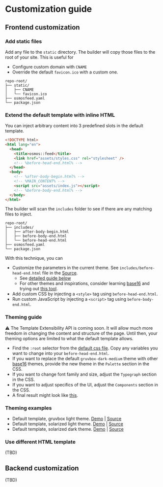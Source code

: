 # Customization guide

## Frontend customization

### Add static files

Add any file to the `static` directory. The builder will copy those files to the root of your site. This is useful for

- Configure custom domain with `CNAME`
- Override the default `favicon.ico` with a custom one.

```
repo-root/
├── static/
│   ├── CNAME
│   └── favicon.ico
├── osmosfeed.yaml
└── package.json
```

### Extend the default template with inline HTML

You can inject arbitrary content into 3 predefined slots in the default template.

```html
<!DOCTYPE html>
<html lang="en">
  <head>
    <title>osmos::feed</title>
    <link href="assets/styles.css" rel="stylesheet" />
    <!-- %before-head-end.html% -->
  </head>
  <body>
    <!-- %after-body-begin.html% -->
    <!-- %MAIN_CONTENT% -->
    <script src="assets/index.js"></script>
    <!-- %before-body-end.html% -->
  </body>
</html>
```

The builder will scan the `includes` folder to see if there are any matching files to inject.

```
repo-root/
├── includes/
│   ├── after-body-begin.html
│   ├── before-body-end.html
│   └── before-head-end.html
├── osmosfeed.yaml
└── package.json
```

With this technique, you can

- Customize the parameters in the current theme. See `includes/before-head-end.html` file in the [Source](https://github.com/osmoscraft/osmosfeed-examples/tree/main/examples/default-gruvbox-light).
  - See [detailed guide below](#theming-guide)
  - For other themes and inspirations, consider learning [base16](https://github.com/chriskempson/base16) and trying out [this tool](https://terminal.sexy/).
- Add custom CSS by injecting a `<style>` tag using `before-head-end.html`.
- Run custom JavaScript by injecting a `<script>` tag using `before-body-end.html`.

### Theming guide

⚠ The Template Extensibility API is coming soon. It will allow much more freedom in changing the content and structure of the page. Until then, your theming options are limited to what the default template allows.

- Find the `:root` selector from the [default css file](https://github.com/osmoscraft/osmosfeed/blob/v1.6.0/src/system-static/styles.css). Copy any variables you want to change into your `before-head-end.html`.
- If you want to replace the default `gruvbox-dark-medium` theme with other [base16](https://github.com/chriskempson/base16) themes, provide the new theme in the `Palette` section in the CSS.
- If you want to change font family and size, adjust the `Typograph` section in the CSS.
- If you want to adjust specifics of the UI, adjust the `Components` section in the CSS.
- A final result might look like [this](https://github.com/osmoscraft/osmosfeed-examples/tree/main/examples/default-gruvbox-light).

### Theming examples

- Default template, gruvbox light theme. [Demo](https://osmoscraft.github.io/osmosfeed-examples/default-gruvbox-light/) | [Source](https://github.com/osmoscraft/osmosfeed-examples/tree/main/examples/default-gruvbox-light)
- Default template, solarized light theme. [Demo](https://osmoscraft.github.io/osmosfeed-examples/default-solarized-light/) | [Source](https://github.com/osmoscraft/osmosfeed-examples/tree/main/examples/default-solarized-light)
- Default template, solarized dark theme. [Demo](https://osmoscraft.github.io/osmosfeed-examples/default-solarized-dark/) | [Source](https://github.com/osmoscraft/osmosfeed-examples/tree/main/examples/default-solarized-dark)

### Use different HTML template

(TBD)

## Backend customization

(TBD)
